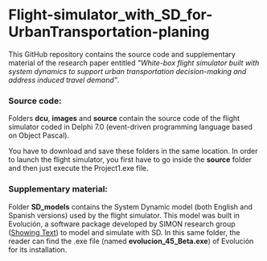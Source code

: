 # Flight-simulator_with_SD_for-UrbanTransportation-planing

This GitHub repository contains the source code and supplementary material of the research paper entitled *"White-box flight simulator built with system dynamics to support urban transportation decision-making and address induced travel demand"*.

### Source code:

Folders <b>dcu</b>, <b>images</b> and <b>source</b> contain the source code of the flight simulator coded in Delphi 7.0 (event-driven programming language based on Object Pascal).

You have to download and save these folders in the same location. In order to launch the flight simulator, you first have to go inside the <b>source</b> folder and then just execute the Project1.exe file.

### Supplementary material:

Folder <b>SD_models</b> contains the System Dynamic model (both English and Spanish versions) used by the flight simulator. This model was built in Evolución, a software package developed by SIMON research group (<a href="http://simon.uis.edu.co/">Showing Text</a>) to model and simulate with SD. In this same folder, the reader can find the .exe file (named <b>evolucion_45_Beta.exe</b>) of Evolución for its installation.

